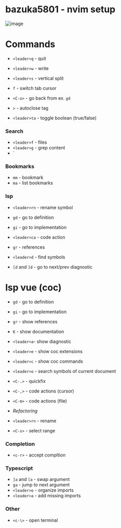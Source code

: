 # bazuka5801 - nvim setup

![image](https://user-images.githubusercontent.com/11452353/213674661-8854b4e3-5fbd-4144-a61c-2bb737cae8d6.png)


# Commands
- `<leader>q` - quit
- `<leader>w` - write

- `<leader>s` - vertical split
- `f` - switch tab cursor

- `<C-o>` - go back from ex. `gd`

- `>` - autoclose tag
- `<leader>ta` - toggle boolean (true/false)

### Search
- `<leader>f` - files
- `<leader>g` - grep content
- `<leader>


### Bookmarks
- `mm` - bookmark
- `ma` - list bookmarks


### lsp
- `<leader>rn` - rename symbol
- `gd` - go to definition
- `gi` - go to implementation
- `<leader>ca` - code action
- `gr` - references
- `<leader>d` - find symbols

- `[d` and `]d` - go to next/prev diagnostic

# lsp vue (coc)
- `gd` - go to definition
- `gi` - go to implementation
- `gr` - show references
- `K` - show documentation
- `<leader>a`- show diagnostic
- `<leader>e` - show coc extensions
- `<leader>c` - show coc commands
- `<leader>o` - search symbols of current document
- `<C-.>` - quickfix
- `<C-,>` - code actions (cursor)
- `<C-m>` - code actions (file)

- *Refactoring*
- `<leader>rn` - rename
- `<C-s>` - select range

### Completion
- `<c-r>` - accept compltion


### Typescript
- `]a` and `[a` - swap argument
- `ga` - jump to next argument
- `<leader>o` - organize imports
- `<leader>a` - add missing imports


### Other
- `<c-\>` - open terminal
